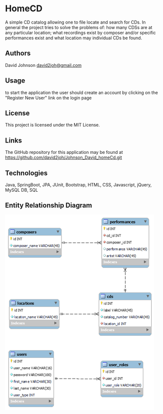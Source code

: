 # HomeCD

A simple CD catalog allowing one to file locate and search for CDs. In general the project tries to solve the problems
of: how many CDSs are at any particular location; what recordings exist by composer and/or specific performances exist
and what location may individual CDs be found.

## Authors

David Johnson david2joh@gmail.com

## Usage

to start the application the user should create an account by clicking on the "Register New User" link on the login page

## License

This project is licensed under the MIT License.

## Links

The GitHub repository for this application may be found at https://github.com/david2joh/Johnson_David_homeCd.git

## Technologies

Java, SpringBoot, JPA, JUnit, Bootstrap, HTML, CSS, Javascript, jQuery, MySQL DB, SQL

## Entity Relationship Diagram

![ER diagram](sql/homeCD.png)
